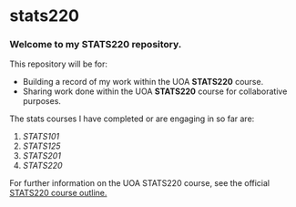 # stats220
### Welcome to my STATS220 repository. 
This repository will be for: 
* Building a record of my work within the UOA **STATS220** course.
* Sharing work done within the UOA **STATS220** course for collaborative purposes.

The stats courses I have completed or are engaging in so far are:
1. *STATS101*
2. *STATS125*
3. *STATS201*
4. *STATS220*

For further information on the UOA STATS220 course, see the official [STATS220 course outline.](https://courseoutline.auckland.ac.nz/dco/course/STATS/220/1243)
